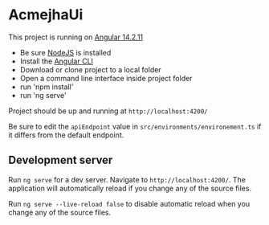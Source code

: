 # AcmejhaUi

This project is running on <a href="https://www.npmjs.com/package/@angular/cli/v/14.2.11" target="_blank">Angular 14.2.11</a>

<ul>
<li>Be sure <a href="https://nodejs.org/en">NodeJS</a> is installed</li>
<li>Install the <a href="https://angular.io/cli">Angular CLI</a></li>
<li>Download or clone project to a local folder</li>
<li>Open a command line interface inside project folder</li>
<li>run 'npm install'</li>
<li>run 'ng serve'</li>
</ul>

Project should be up and running at `http://localhost:4200/`

Be sure to edit the `apiEndpoint` value in `src/environments/environement.ts` if it differs from the default endpoint.

## Development server

Run `ng serve` for a dev server. Navigate to `http://localhost:4200/`. The application will automatically reload if you change any of the source files.

Run `ng serve --live-reload false` to disable automatic reload when you change any of the source files.
